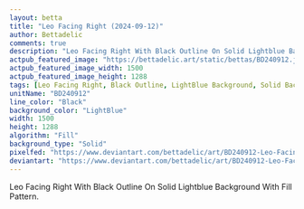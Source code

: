 ```yaml
---
layout: betta
title: "Leo Facing Right (2024-09-12)"
author: Bettadelic
comments: true
description: "Leo Facing Right With Black Outline On Solid Lightblue Background With Fill Pattern."
actpub_featured_image: "https://bettadelic.art/static/bettas/BD240912.jpg"
actpub_featured_image_width: 1500
actpub_featured_image_height: 1288
tags: [Leo Facing Right, Black Outline, LightBlue Background, Solid Background Pattern, Fill Pattern, September 2024]
unitName: "BD240912"
line_color: "Black"
background_color: "LightBlue"
width: 1500
height: 1288
algorithm: "Fill"
background_type: "Solid"
pixelfed: "https://www.deviantart.com/bettadelic/art/BD240912-Leo-Facing-Right-2024-09-12-1098057474"
deviantart: "https://www.deviantart.com/bettadelic/art/BD240912-Leo-Facing-Right-2024-09-12-1098057474"
---
```


Leo Facing Right With Black Outline On Solid Lightblue Background With Fill Pattern.
